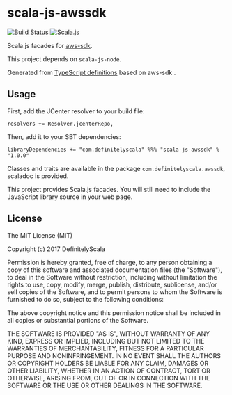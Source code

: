 scala-js-awssdk
===============

[![Build Status](https://travis-ci.org/DefinitelyScala/scala-js-awssdk.svg?branch=master)](https://travis-ci.org/DefinitelyScala/scala-js-awssdk)
[![Scala.js](https://www.scala-js.org/assets/badges/scalajs-0.6.15.svg)](https://www.scala-js.org/)

Scala.js facades for [aws-sdk](https://github.com/aws/aws-sdk-js).

This project depends on `scala-js-node`.

Generated from [TypeScript definitions](https://github.com/DefinitelyTyped/DefinitelyTyped/tree/master/awssdk) based on aws-sdk .

Usage
-----

First, add the JCenter resolver to your build file:
 
```
resolvers += Resolver.jcenterRepo,
```

Then, add it to your SBT dependencies:

```
libraryDependencies += "com.definitelyscala" %%% "scala-js-awssdk" % "1.0.0"
```

Classes and traits are available in the package `com.definitelyscala.awssdk`, scaladoc is provided.

This project provides Scala.js facades. You will still need to include the JavaScript library source in your web page.

License
-------

The MIT License (MIT)

Copyright (c) 2017 DefinitelyScala

Permission is hereby granted, free of charge, to any person obtaining a copy of this software and associated documentation files (the "Software"), to deal in the Software without restriction, including without limitation the rights to use, copy, modify, merge, publish, distribute, sublicense, and/or sell copies of the Software, and to permit persons to whom the Software is furnished to do so, subject to the following conditions:

The above copyright notice and this permission notice shall be included in all copies or substantial portions of the Software.

THE SOFTWARE IS PROVIDED "AS IS", WITHOUT WARRANTY OF ANY KIND, EXPRESS OR IMPLIED, INCLUDING BUT NOT LIMITED TO THE WARRANTIES OF MERCHANTABILITY, FITNESS FOR A PARTICULAR PURPOSE AND NONINFRINGEMENT. IN NO EVENT SHALL THE AUTHORS OR COPYRIGHT HOLDERS BE LIABLE FOR ANY CLAIM, DAMAGES OR OTHER LIABILITY, WHETHER IN AN ACTION OF CONTRACT, TORT OR OTHERWISE, ARISING FROM, OUT OF OR IN CONNECTION WITH THE SOFTWARE OR THE USE OR OTHER DEALINGS IN THE SOFTWARE.
